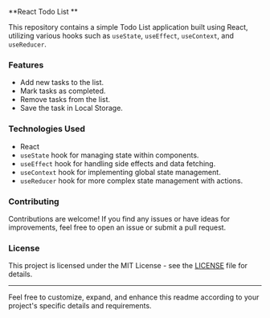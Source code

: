 **React Todo List **

This repository contains a simple Todo List application built using React, utilizing various hooks such as `useState`, `useEffect`, `useContext`, and `useReducer`.

### Features

- Add new tasks to the list.
- Mark tasks as completed.
- Remove tasks from the list.
- Save the task in Local Storage.


### Technologies Used

- React
- `useState` hook for managing state within components.
- `useEffect` hook for handling side effects and data fetching.
- `useContext` hook for implementing global state management.
- `useReducer` hook for more complex state management with actions.

### Contributing

Contributions are welcome! If you find any issues or have ideas for improvements, feel free to open an issue or submit a pull request.

### License

This project is licensed under the MIT License - see the [LICENSE](LICENSE) file for details.

---

Feel free to customize, expand, and enhance this readme according to your project's specific details and requirements.